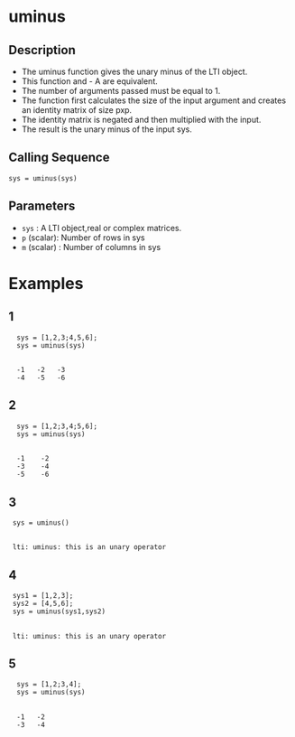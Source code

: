 # uminus
## Description
- The uminus function gives the unary minus of the LTI object.
- This function and - A are equivalent. 
- The number of arguments passed must be equal to 1.
- The function first calculates the size of the input argument and creates an identity matrix of size pxp.
- The identity matrix is negated and then multiplied with the input.
- The result is the unary minus of the input sys.
## Calling Sequence
`sys = uminus(sys)`
## Parameters
- `sys` : A LTI object,real or complex matrices.
- `p` (scalar): Number of rows in sys
- `m` (scalar) : Number of columns in sys

# Examples
## 1
      sys = [1,2,3;4,5,6];
      sys = uminus(sys)
##
      -1   -2   -3
      -4   -5   -6
## 2
      sys = [1,2;3,4;5,6];
      sys = uminus(sys)
##
      -1    -2
      -3    -4
      -5    -6
## 3
     sys = uminus()
##
     lti: uminus: this is an unary operator
## 4
     sys1 = [1,2,3];
     sys2 = [4,5,6];
     sys = uminus(sys1,sys2)
##
     lti: uminus: this is an unary operator
## 5
      sys = [1,2;3,4];
      sys = uminus(sys)
##
      -1   -2   
      -3   -4

